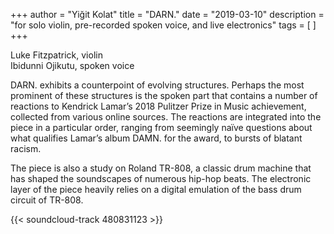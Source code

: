+++
author = "Yiğit Kolat"
title = "DARN."
date = "2019-03-10"
description = "for solo violin, pre-recorded spoken voice, and live electronics"
tags = [
]
+++

Luke Fitzpatrick, violin    
Ibidunni Ojikutu, spoken voice    


DARN. exhibits a counterpoint of evolving structures. Perhaps the most prominent of these structures is the spoken part that contains a number of reactions to Kendrick Lamar’s 2018 Pulitzer Prize in Music achievement, collected from various online sources. The reactions are integrated into the piece in a particular order, ranging from seemingly naïve questions about what qualifies Lamar’s album DAMN. for the award, to bursts of blatant racism.

The piece is also a study on Roland TR-808, a classic drum machine that has shaped the soundscapes of numerous hip-hop beats. The electronic layer of the piece heavily relies on a digital emulation of the bass drum circuit of TR-808.


<!-- {{< youtube FLfeA1sOwaQ >}} -->

{{< soundcloud-track 480831123 >}}
